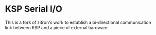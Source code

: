 # KSP Serial I/O

This is a fork of zitron's work to establish a bi-directional communication link between KSP and a piece of external hardware.
